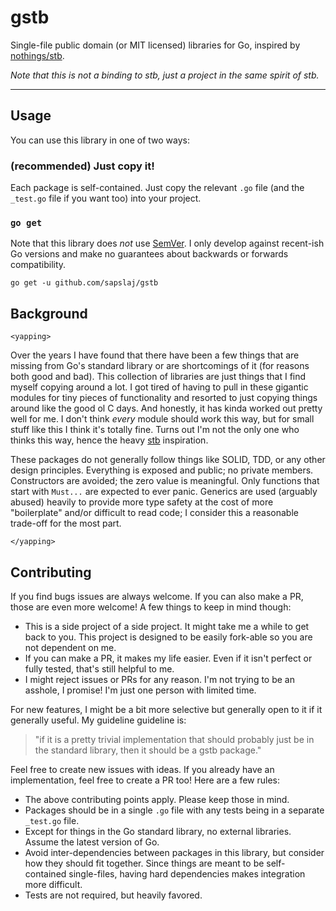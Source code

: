 # gstb

Single-file public domain (or MIT licensed) libraries for Go, inspired by
[nothings/stb](https://github.com/nothings/stb).

*Note that this is _not_ a _binding_ to stb, just a project in the same spirit
of stb.*

---

## Usage

You can use this library in one of two ways:

### (recommended) Just copy it!

Each package is self-contained. Just copy the relevant `.go` file (and the
`_test.go` file if you want too) into your project.

### `go get`

Note that this library does _not_ use [SemVer](https://semver.org/). I only
develop against recent-ish Go versions and make no guarantees about backwards
or forwards compatibility.

```
go get -u github.com/sapslaj/gstb
```

## Background

`<yapping>`

Over the years I have found that there have been a few things that are missing
from Go's standard library or are shortcomings of it (for reasons both good and
bad). This collection of libraries are just things that I find myself copying
around a lot. I got tired of having to pull in these gigantic modules for tiny
pieces of functionality and resorted to just copying things around like the
good ol C days. And honestly, it has kinda worked out pretty well for me. I
don't think _every_ module should work this way, but for small stuff like this
I think it's totally fine. Turns out I'm not the only one who thinks this way,
hence the heavy [stb](https://github.com/nothings/stb) inspiration.

These packages do not generally follow things like SOLID, TDD, or any other
design principles. Everything is exposed and public; no private members.
Constructors are avoided; the zero value is meaningful. Only functions that
start with `Must...` are expected to ever panic. Generics are used (arguably
abused) heavily to provide more type safety at the cost of more "boilerplate"
and/or difficult to read code; I consider this a reasonable trade-off for the
most part.

`</yapping>`

## Contributing

If you find bugs issues are always welcome. If you can also make a PR, those
are even more welcome! A few things to keep in mind though:

- This is a side project of a side project. It might take me a while to get
  back to you. This project is designed to be easily fork-able so you are not
  dependent on me.
- If you can make a PR, it makes my life easier. Even if it isn't perfect or
  fully tested, that's still helpful to me.
- I might reject issues or PRs for any reason. I'm not trying to be an asshole,
  I promise! I'm just one person with limited time.

For new features, I might be a bit more selective but generally open to it if
it generally useful. My guideline guideline is:

> "if it is a pretty trivial implementation that should probably just be in the
> standard library, then it should be a gstb package."

Feel free to create new issues with ideas. If you already have an
implementation, feel free to create a PR too! Here are a few rules:

- The above contributing points apply. Please keep those in mind.
- Packages should be in a single `.go` file with any tests being in a separate
  `_test.go` file.
- Except for things in the Go standard library, no external libraries. Assume
  the latest version of Go.
- Avoid inter-dependencies between packages in this library, but consider how
  they should fit together. Since things are meant to be self-contained
  single-files, having hard dependencies makes integration more difficult.
- Tests are not required, but heavily favored.
